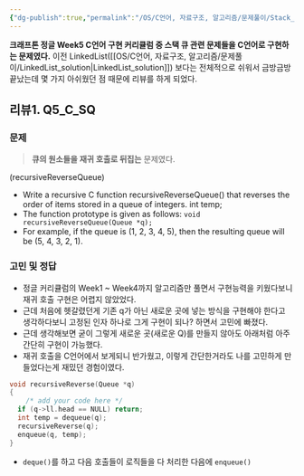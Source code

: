 ```yaml
---
{"dg-publish":true,"permalink":"/OS/C언어, 자료구조, 알고리즘/문제풀이/Stack_Queue-Solution/","noteIcon":"","created":"2025-08-10T14:14:06.582+09:00","updated":"2025-08-18T01:05:54.012+09:00"}
---
```




**크래프톤 정글 Week5 C언어 구현 커리큘럼 중 스택 큐 관련 문제들을 C언어로 구현하는 문제였다.**
이전 LinkedList([[OS/C언어, 자료구조, 알고리즘/문제풀이/LinkedList_solution\|LinkedList_solution]]) 보다는 전체적으로 쉬워서 금방금방 끝났는데 몇 가지 아쉬웠던 점 때문에 리뷰를 하게 되었다.

## 리뷰1. Q5_C_SQ


### 문제 
> **큐의 원소들을 재귀 호출로 뒤집는** 문제였다.

(recursiveReverseQueue)
- Write a recursive C function recursiveReverseQueue() that reverses the order of items stored in a queue of integers. int temp;
- The function prototype is given as follows: `void recursiveReverseQueue(Queue *q);`
- For example, if the queue is (1, 2, 3, 4, 5), then the resulting queue will be (5, 4, 3, 2, 1).


### 고민 및 정답

- 정글 커리큘럼의 Week1 ~ Week4까지 알고리즘만 풀면서 구현능력을 키웠다보니 재귀 호출 구현은 어렵지 않았었다. 
- 근데 처음에 헷갈렸던게 기존 q가 아닌 새로운 곳에 넣는 방식을 구현해야 한다고 생각하다보니 고정된 인자 하나로 그게 구현이 되나? 하면서 고민에 빠졌다.
- 근데 생각해보면 굳이 그렇게 새로운 곳(새로운 Q)를 만들지 않아도  아래처럼 아주 간단히 구현이 가능했다.
- 재귀 호출을 C언어에서 보게되니 반가웠고, 이렇게 간단한거라도 나를 고민하게 만들었다는게 재밌던 경험이였다.
```c
void recursiveReverse(Queue *q)
{
	/* add your code here */
  if (q->ll.head == NULL) return;
  int temp = dequeue(q);
  recursiveReverse(q);
  enqueue(q, temp);
}
```
- `deque()`를 하고 다음 호출들이 로직들을 다 처리한 다음에 `enqueue()`

